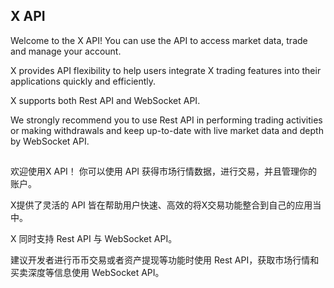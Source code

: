 ## X API

Welcome to the X API! You can use the API to access market data, trade and manage your account.

X provides API flexibility to help users integrate X trading features into their applications quickly and efficiently.

X supports both Rest API and WebSocket API.

We strongly recommend you to use Rest API in performing trading activities or making withdrawals and keep up-to-date with live market data and depth by WebSocket API.

##

欢迎使用X API！ 你可以使用 API 获得市场行情数据，进行交易，并且管理你的账户。

X提供了灵活的 API 皆在帮助用户快速、高效的将X交易功能整合到自己的应用当中。

X 同时支持 Rest API 与 WebSocket API。

建议开发者进行币币交易或者资产提现等功能时使用 Rest API，获取市场行情和买卖深度等信息使用 WebSocket API。
